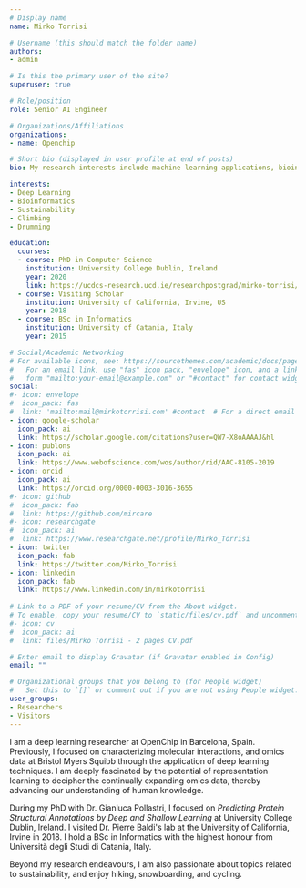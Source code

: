 ```yaml
---
# Display name
name: Mirko Torrisi

# Username (this should match the folder name)
authors:
- admin

# Is this the primary user of the site?
superuser: true

# Role/position
role: Senior AI Engineer

# Organizations/Affiliations
organizations:
- name: Openchip

# Short bio (displayed in user profile at end of posts)
bio: My research interests include machine learning applications, bioinformatics and representation learning.

interests:
- Deep Learning
- Bioinformatics
- Sustainability
- Climbing
- Drumming

education:
  courses:
  - course: PhD in Computer Science
    institution: University College Dublin, Ireland
    year: 2020
    link: https://ucdcs-research.ucd.ie/researchpostgrad/mirko-torrisi/
  - course: Visiting Scholar
    institution: University of California, Irvine, US
    year: 2018
  - course: BSc in Informatics
    institution: University of Catania, Italy
    year: 2015

# Social/Academic Networking
# For available icons, see: https://sourcethemes.com/academic/docs/page-builder/#icons
#   For an email link, use "fas" icon pack, "envelope" icon, and a link in the
#   form "mailto:your-email@example.com" or "#contact" for contact widget.
social:
#- icon: envelope
#  icon_pack: fas
#  link: 'mailto:mail@mirkotorrisi.com' #contact  # For a direct email link, use "mailto:mail@mirkotorrisi.com".
- icon: google-scholar
  icon_pack: ai
  link: https://scholar.google.com/citations?user=QW7-X8oAAAAJ&hl
- icon: publons
  icon_pack: ai
  link: https://www.webofscience.com/wos/author/rid/AAC-8105-2019
- icon: orcid
  icon_pack: ai
  link: https://orcid.org/0000-0003-3016-3655
#- icon: github
#  icon_pack: fab
#  link: https://github.com/mircare
#- icon: researchgate
#  icon_pack: ai
#  link: https://www.researchgate.net/profile/Mirko_Torrisi
- icon: twitter
  icon_pack: fab
  link: https://twitter.com/Mirko_Torrisi
- icon: linkedin
  icon_pack: fab
  link: https://www.linkedin.com/in/mirkotorrisi
  
# Link to a PDF of your resume/CV from the About widget.
# To enable, copy your resume/CV to `static/files/cv.pdf` and uncomment the lines below.
#- icon: cv
#  icon_pack: ai
#  link: files/Mirko Torrisi - 2 pages CV.pdf

# Enter email to display Gravatar (if Gravatar enabled in Config)
email: ""

# Organizational groups that you belong to (for People widget)
#   Set this to `[]` or comment out if you are not using People widget.
user_groups:
- Researchers
- Visitors
---
```


I am a deep learning researcher at OpenChip in Barcelona, Spain. Previously, I focused on characterizing molecular interactions, and omics data at Bristol Myers Squibb through the application of deep learning techniques. I am deeply fascinated by the potential of representation learning to decipher the continually expanding omics data, thereby advancing our understanding of human knowledge.

During my PhD with Dr. Gianluca Pollastri, I focused on *Predicting Protein Structural Annotations by Deep and Shallow Learning* at University College Dublin, Ireland. I visited Dr. Pierre Baldi's lab at the University of California, Irvine in 2018. I hold a BSc in Informatics with the highest honour from Università degli Studi di Catania, Italy.

Beyond my research endeavours, I am also passionate about topics related to sustainability, and enjoy hiking, snowboarding, and cycling.
